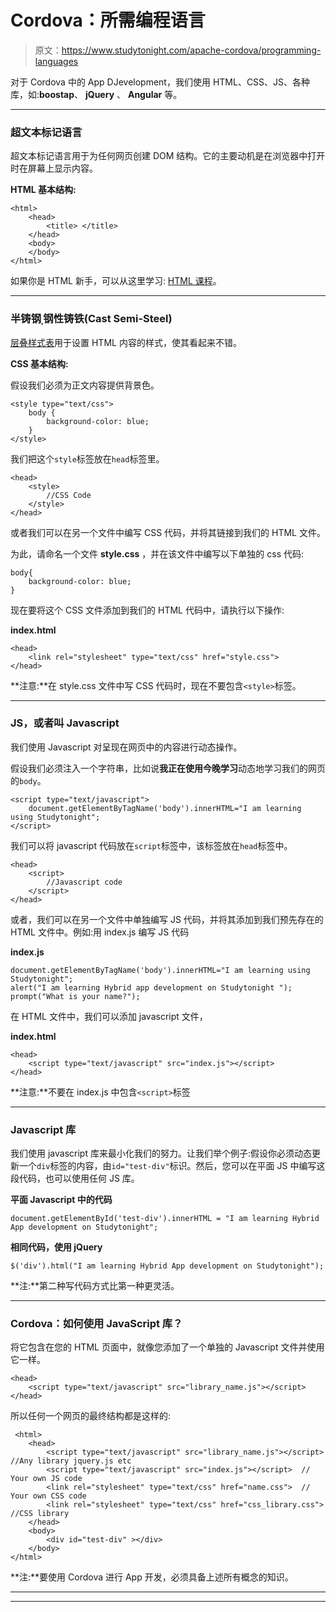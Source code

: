 # Cordova：所需编程语言

> 原文：<https://www.studytonight.com/apache-cordova/programming-languages>

对于 Cordova 中的 App DJevelopment，我们使用 HTML、CSS、JS、各种库，如:**boostap**、 **jQuery** 、 **Angular** 等。

* * *

### 超文本标记语言

超文本标记语言用于为任何网页创建 DOM 结构。它的主要动机是在浏览器中打开时在屏幕上显示内容。

**HTML 基本结构:**

```
<html>
    <head>
        <title> </title>
    </head>
    <body>
    </body>							
</html>
```

如果你是 HTML 新手，可以从这里学习: [HTML 课程](http://www.studytonight.com/code/html/)。

* * *

### 半铸钢ˌ钢性铸铁(Cast Semi-Steel)

[层叠样式表](/cascading-style-sheet)用于设置 HTML 内容的样式，使其看起来不错。

**CSS 基本结构:**

假设我们必须为正文内容提供背景色。

```
<style type="text/css">
    body {
        background-color: blue;
    }
</style> 
```

我们把这个`style`标签放在`head`标签里。

```
<head>
    <style>
        //CSS Code
    </style>
</head> 
```

或者我们可以在另一个文件中编写 CSS 代码，并将其链接到我们的 HTML 文件。

为此，请命名一个文件 **style.css** ，并在该文件中编写以下单独的 css 代码:

```
body{
    background-color: blue;
} 
```

现在要将这个 CSS 文件添加到我们的 HTML 代码中，请执行以下操作:

**index.html**

```
<head>
    <link rel="stylesheet" type="text/css" href="style.css">
</head> 
```

**注意:**在 style.css 文件中写 CSS 代码时，现在不要包含`<style>`标签。

* * *

### JS，或者叫 Javascript

我们使用 Javascript 对呈现在网页中的内容进行动态操作。

假设我们必须注入一个字符串，比如说**我正在使用今晚学习**动态地学习我们的网页的`body`。

```
<script type="text/javascript">
    document.getElementByTagName('body').innerHTML="I am learning using Studytonight";
</script> 
```

我们可以将 javascript 代码放在`script`标签中，该标签放在`head`标签中。

```
<head>
    <script>
        //Javascript code
    </script>
</head> 
```

或者，我们可以在另一个文件中单独编写 JS 代码，并将其添加到我们预先存在的 HTML 文件中。例如:用 index.js 编写 JS 代码

**index.js**

```
document.getElementByTagName('body').innerHTML="I am learning using Studytonight";
alert("I am learning Hybrid app development on Studytonight ");
prompt("What is your name?"); 
```

在 HTML 文件中，我们可以添加 javascript 文件，

**index.html**

```
<head>
    <script type="text/javascript" src="index.js"></script>
</head> 
```

**注意:**不要在 index.js 中包含`<script>`标签

* * *

### Javascript 库

我们使用 javascript 库来最小化我们的努力。让我们举个例子:假设你必须动态更新一个`div`标签的内容，由`id="test-div"`标识。然后，您可以在平面 JS 中编写这段代码，也可以使用任何 JS 库。

**平面 Javascript 中的代码**

```
document.getElementById('test-div').innerHTML = "I am learning Hybrid App development on Studytonight"; 
```

**相同代码，使用 jQuery**

```
$('div').html("I am learning Hybrid App development on Studytonight"); 
```

**注:**第二种写代码方式比第一种更灵活。

* * *

### Cordova：如何使用 JavaScript 库？

将它包含在您的 HTML 页面中，就像您添加了一个单独的 Javascript 文件并使用它一样。

```
<head>
    <script type="text/javascript" src="library_name.js"></script>
</head> 
```

所以任何一个网页的最终结构都是这样的:

```
 <html>
    <head>
        <script type="text/javascript" src="library_name.js"></script>   //Any library jquery.js etc
        <script type="text/javascript" src="index.js"></script>	 // Your own JS code 
        <link rel="stylesheet" type="text/css" href="name.css">  // Your own CSS code
        <link rel="stylesheet" type="text/css" href="css_library.css">  //CSS library  
    </head>
    <body>
        <div id="test-div" ></div>
    </body>
</html> 
```

**注:**要使用 Cordova 进行 App 开发，必须具备上述所有概念的知识。

* * *

* * *